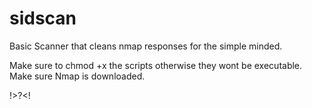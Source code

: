 # sidscan
Basic Scanner that cleans nmap responses for the simple minded. 

Make sure to chmod +x the scripts otherwise they wont be executable. 
Make sure Nmap is downloaded.

!>?<!
